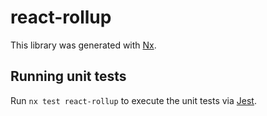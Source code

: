 # react-rollup

This library was generated with [Nx](https://nx.dev).

## Running unit tests

Run `nx test react-rollup` to execute the unit tests via [Jest](https://jestjs.io).
